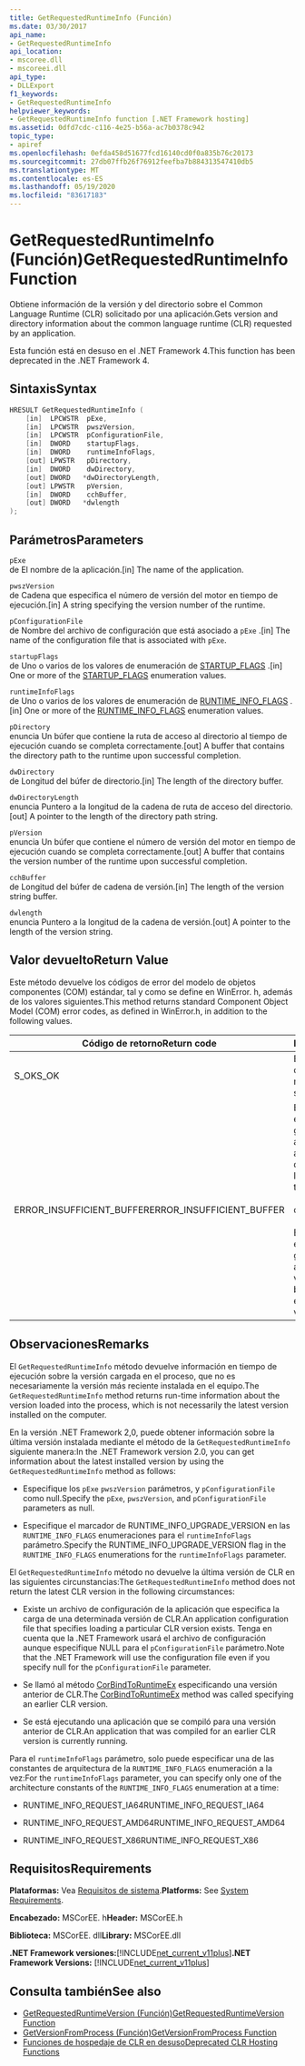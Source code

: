```yaml
---
title: GetRequestedRuntimeInfo (Función)
ms.date: 03/30/2017
api_name:
- GetRequestedRuntimeInfo
api_location:
- mscoree.dll
- mscoreei.dll
api_type:
- DLLExport
f1_keywords:
- GetRequestedRuntimeInfo
helpviewer_keywords:
- GetRequestedRuntimeInfo function [.NET Framework hosting]
ms.assetid: 0dfd7cdc-c116-4e25-b56a-ac7b0378c942
topic_type:
- apiref
ms.openlocfilehash: 0efda458d51677fcd16140cd0f0a835b76c20173
ms.sourcegitcommit: 27db07ffb26f76912feefba7b884313547410db5
ms.translationtype: MT
ms.contentlocale: es-ES
ms.lasthandoff: 05/19/2020
ms.locfileid: "83617183"
---
```

# <a name="getrequestedruntimeinfo-function"></a><span data-ttu-id="17be2-102">GetRequestedRuntimeInfo (Función)</span><span class="sxs-lookup"><span data-stu-id="17be2-102">GetRequestedRuntimeInfo Function</span></span>
<span data-ttu-id="17be2-103">Obtiene información de la versión y del directorio sobre el Common Language Runtime (CLR) solicitado por una aplicación.</span><span class="sxs-lookup"><span data-stu-id="17be2-103">Gets version and directory information about the common language runtime (CLR) requested by an application.</span></span>  
  
 <span data-ttu-id="17be2-104">Esta función está en desuso en el .NET Framework 4.</span><span class="sxs-lookup"><span data-stu-id="17be2-104">This function has been deprecated in the .NET Framework 4.</span></span>  
  
## <a name="syntax"></a><span data-ttu-id="17be2-105">Sintaxis</span><span class="sxs-lookup"><span data-stu-id="17be2-105">Syntax</span></span>  
  
```cpp  
HRESULT GetRequestedRuntimeInfo (  
    [in]  LPCWSTR  pExe,
    [in]  LPCWSTR  pwszVersion,
    [in]  LPCWSTR  pConfigurationFile,
    [in]  DWORD    startupFlags,
    [in]  DWORD    runtimeInfoFlags,
    [out] LPWSTR   pDirectory,
    [in]  DWORD    dwDirectory,
    [out] DWORD   *dwDirectoryLength,
    [out] LPWSTR   pVersion,
    [in]  DWORD    cchBuffer,
    [out] DWORD   *dwlength  
);  
```  
  
## <a name="parameters"></a><span data-ttu-id="17be2-106">Parámetros</span><span class="sxs-lookup"><span data-stu-id="17be2-106">Parameters</span></span>  
 `pExe`  
 <span data-ttu-id="17be2-107">de El nombre de la aplicación.</span><span class="sxs-lookup"><span data-stu-id="17be2-107">[in] The name of the application.</span></span>  
  
 `pwszVersion`  
 <span data-ttu-id="17be2-108">de Cadena que especifica el número de versión del motor en tiempo de ejecución.</span><span class="sxs-lookup"><span data-stu-id="17be2-108">[in] A string specifying the version number of the runtime.</span></span>  
  
 `pConfigurationFile`  
 <span data-ttu-id="17be2-109">de Nombre del archivo de configuración que está asociado a `pExe` .</span><span class="sxs-lookup"><span data-stu-id="17be2-109">[in] The name of the configuration file that is associated with `pExe`.</span></span>  
  
 `startupFlags`  
 <span data-ttu-id="17be2-110">de Uno o varios de los valores de enumeración de [STARTUP_FLAGS](startup-flags-enumeration.md) .</span><span class="sxs-lookup"><span data-stu-id="17be2-110">[in] One or more of the [STARTUP_FLAGS](startup-flags-enumeration.md) enumeration values.</span></span>  
  
 `runtimeInfoFlags`  
 <span data-ttu-id="17be2-111">de Uno o varios de los valores de enumeración de [RUNTIME_INFO_FLAGS](runtime-info-flags-enumeration.md) .</span><span class="sxs-lookup"><span data-stu-id="17be2-111">[in] One or more of the [RUNTIME_INFO_FLAGS](runtime-info-flags-enumeration.md) enumeration values.</span></span>  
  
 `pDirectory`  
 <span data-ttu-id="17be2-112">enuncia Un búfer que contiene la ruta de acceso al directorio al tiempo de ejecución cuando se completa correctamente.</span><span class="sxs-lookup"><span data-stu-id="17be2-112">[out] A buffer that contains the directory path to the runtime upon successful completion.</span></span>  
  
 `dwDirectory`  
 <span data-ttu-id="17be2-113">de Longitud del búfer de directorio.</span><span class="sxs-lookup"><span data-stu-id="17be2-113">[in] The length of the directory buffer.</span></span>  
  
 `dwDirectoryLength`  
 <span data-ttu-id="17be2-114">enuncia Puntero a la longitud de la cadena de ruta de acceso del directorio.</span><span class="sxs-lookup"><span data-stu-id="17be2-114">[out] A pointer to the length of the directory path string.</span></span>  
  
 `pVersion`  
 <span data-ttu-id="17be2-115">enuncia Un búfer que contiene el número de versión del motor en tiempo de ejecución cuando se completa correctamente.</span><span class="sxs-lookup"><span data-stu-id="17be2-115">[out] A buffer that contains the version number of the runtime upon successful completion.</span></span>  
  
 `cchBuffer`  
 <span data-ttu-id="17be2-116">de Longitud del búfer de cadena de versión.</span><span class="sxs-lookup"><span data-stu-id="17be2-116">[in] The length of the version string buffer.</span></span>  
  
 `dwlength`  
 <span data-ttu-id="17be2-117">enuncia Puntero a la longitud de la cadena de versión.</span><span class="sxs-lookup"><span data-stu-id="17be2-117">[out] A pointer to the length of the version string.</span></span>  
  
## <a name="return-value"></a><span data-ttu-id="17be2-118">Valor devuelto</span><span class="sxs-lookup"><span data-stu-id="17be2-118">Return Value</span></span>  
 <span data-ttu-id="17be2-119">Este método devuelve los códigos de error del modelo de objetos componentes (COM) estándar, tal y como se define en WinError. h, además de los valores siguientes.</span><span class="sxs-lookup"><span data-stu-id="17be2-119">This method returns standard Component Object Model (COM) error codes, as defined in WinError.h, in addition to the following values.</span></span>  
  
|<span data-ttu-id="17be2-120">Código de retorno</span><span class="sxs-lookup"><span data-stu-id="17be2-120">Return code</span></span>|<span data-ttu-id="17be2-121">Descripción</span><span class="sxs-lookup"><span data-stu-id="17be2-121">Description</span></span>|  
|-----------------|-----------------|  
|<span data-ttu-id="17be2-122">S_OK</span><span class="sxs-lookup"><span data-stu-id="17be2-122">S_OK</span></span>|<span data-ttu-id="17be2-123">El método se completó correctamente.</span><span class="sxs-lookup"><span data-stu-id="17be2-123">The method completed successfully.</span></span>|  
|<span data-ttu-id="17be2-124">ERROR_INSUFFICIENT_BUFFER</span><span class="sxs-lookup"><span data-stu-id="17be2-124">ERROR_INSUFFICIENT_BUFFER</span></span>|<span data-ttu-id="17be2-125">El búfer de directorio no es lo suficientemente grande como para almacenar la ruta de acceso al directorio.</span><span class="sxs-lookup"><span data-stu-id="17be2-125">The directory buffer is not large enough to store the directory path.</span></span><br /><br /> <span data-ttu-id="17be2-126">o bien</span><span class="sxs-lookup"><span data-stu-id="17be2-126">- or -</span></span><br /><br /> <span data-ttu-id="17be2-127">El búfer de versión no es lo suficientemente grande como para almacenar la cadena de versión.</span><span class="sxs-lookup"><span data-stu-id="17be2-127">The version buffer is not large enough to store the version string.</span></span>|  
  
## <a name="remarks"></a><span data-ttu-id="17be2-128">Observaciones</span><span class="sxs-lookup"><span data-stu-id="17be2-128">Remarks</span></span>  
 <span data-ttu-id="17be2-129">El `GetRequestedRuntimeInfo` método devuelve información en tiempo de ejecución sobre la versión cargada en el proceso, que no es necesariamente la versión más reciente instalada en el equipo.</span><span class="sxs-lookup"><span data-stu-id="17be2-129">The `GetRequestedRuntimeInfo` method returns run-time information about the version loaded into the process, which is not necessarily the latest version installed on the computer.</span></span>  
  
 <span data-ttu-id="17be2-130">En la versión .NET Framework 2,0, puede obtener información sobre la última versión instalada mediante el método de la `GetRequestedRuntimeInfo` siguiente manera:</span><span class="sxs-lookup"><span data-stu-id="17be2-130">In the .NET Framework version 2.0, you can get information about the latest installed version by using the `GetRequestedRuntimeInfo` method as follows:</span></span>  
  
- <span data-ttu-id="17be2-131">Especifique los `pExe` `pwszVersion` parámetros, y `pConfigurationFile` como null.</span><span class="sxs-lookup"><span data-stu-id="17be2-131">Specify the `pExe`, `pwszVersion`, and `pConfigurationFile` parameters as null.</span></span>  
  
- <span data-ttu-id="17be2-132">Especifique el marcador de RUNTIME_INFO_UPGRADE_VERSION en las `RUNTIME_INFO_FLAGS` enumeraciones para el `runtimeInfoFlags` parámetro.</span><span class="sxs-lookup"><span data-stu-id="17be2-132">Specify the RUNTIME_INFO_UPGRADE_VERSION flag in the `RUNTIME_INFO_FLAGS` enumerations for the `runtimeInfoFlags` parameter.</span></span>  
  
 <span data-ttu-id="17be2-133">El `GetRequestedRuntimeInfo` método no devuelve la última versión de CLR en las siguientes circunstancias:</span><span class="sxs-lookup"><span data-stu-id="17be2-133">The `GetRequestedRuntimeInfo` method does not return the latest CLR version in the following circumstances:</span></span>  
  
- <span data-ttu-id="17be2-134">Existe un archivo de configuración de la aplicación que especifica la carga de una determinada versión de CLR.</span><span class="sxs-lookup"><span data-stu-id="17be2-134">An application configuration file that specifies loading a particular CLR version exists.</span></span> <span data-ttu-id="17be2-135">Tenga en cuenta que la .NET Framework usará el archivo de configuración aunque especifique NULL para el `pConfigurationFile` parámetro.</span><span class="sxs-lookup"><span data-stu-id="17be2-135">Note that the .NET Framework will use the configuration file even if you specify null for the `pConfigurationFile` parameter.</span></span>  
  
- <span data-ttu-id="17be2-136">Se llamó al método [CorBindToRuntimeEx](corbindtoruntimeex-function.md) especificando una versión anterior de CLR.</span><span class="sxs-lookup"><span data-stu-id="17be2-136">The [CorBindToRuntimeEx](corbindtoruntimeex-function.md) method was called specifying an earlier CLR version.</span></span>  
  
- <span data-ttu-id="17be2-137">Se está ejecutando una aplicación que se compiló para una versión anterior de CLR.</span><span class="sxs-lookup"><span data-stu-id="17be2-137">An application that was compiled for an earlier CLR version is currently running.</span></span>  
  
 <span data-ttu-id="17be2-138">Para el `runtimeInfoFlags` parámetro, solo puede especificar una de las constantes de arquitectura de la `RUNTIME_INFO_FLAGS` enumeración a la vez:</span><span class="sxs-lookup"><span data-stu-id="17be2-138">For the `runtimeInfoFlags` parameter, you can specify only one of the architecture constants of the `RUNTIME_INFO_FLAGS` enumeration at a time:</span></span>  
  
- <span data-ttu-id="17be2-139">RUNTIME_INFO_REQUEST_IA64</span><span class="sxs-lookup"><span data-stu-id="17be2-139">RUNTIME_INFO_REQUEST_IA64</span></span>  
  
- <span data-ttu-id="17be2-140">RUNTIME_INFO_REQUEST_AMD64</span><span class="sxs-lookup"><span data-stu-id="17be2-140">RUNTIME_INFO_REQUEST_AMD64</span></span>  
  
- <span data-ttu-id="17be2-141">RUNTIME_INFO_REQUEST_X86</span><span class="sxs-lookup"><span data-stu-id="17be2-141">RUNTIME_INFO_REQUEST_X86</span></span>  
  
## <a name="requirements"></a><span data-ttu-id="17be2-142">Requisitos</span><span class="sxs-lookup"><span data-stu-id="17be2-142">Requirements</span></span>  
 <span data-ttu-id="17be2-143">**Plataformas:** Vea [Requisitos de sistema](../../get-started/system-requirements.md).</span><span class="sxs-lookup"><span data-stu-id="17be2-143">**Platforms:** See [System Requirements](../../get-started/system-requirements.md).</span></span>  
  
 <span data-ttu-id="17be2-144">**Encabezado:** MSCorEE. h</span><span class="sxs-lookup"><span data-stu-id="17be2-144">**Header:** MSCorEE.h</span></span>  
  
 <span data-ttu-id="17be2-145">**Biblioteca:** MSCorEE. dll</span><span class="sxs-lookup"><span data-stu-id="17be2-145">**Library:** MSCorEE.dll</span></span>  
  
 <span data-ttu-id="17be2-146">**.NET Framework versiones:**[!INCLUDE[net_current_v11plus](../../../../includes/net-current-v11plus-md.md)]</span><span class="sxs-lookup"><span data-stu-id="17be2-146">**.NET Framework Versions:** [!INCLUDE[net_current_v11plus](../../../../includes/net-current-v11plus-md.md)]</span></span>  
  
## <a name="see-also"></a><span data-ttu-id="17be2-147">Consulta también</span><span class="sxs-lookup"><span data-stu-id="17be2-147">See also</span></span>

- [<span data-ttu-id="17be2-148">GetRequestedRuntimeVersion (Función)</span><span class="sxs-lookup"><span data-stu-id="17be2-148">GetRequestedRuntimeVersion Function</span></span>](getrequestedruntimeversion-function.md)
- [<span data-ttu-id="17be2-149">GetVersionFromProcess (Función)</span><span class="sxs-lookup"><span data-stu-id="17be2-149">GetVersionFromProcess Function</span></span>](getversionfromprocess-function.md)
- [<span data-ttu-id="17be2-150">Funciones de hospedaje de CLR en desuso</span><span class="sxs-lookup"><span data-stu-id="17be2-150">Deprecated CLR Hosting Functions</span></span>](deprecated-clr-hosting-functions.md)
